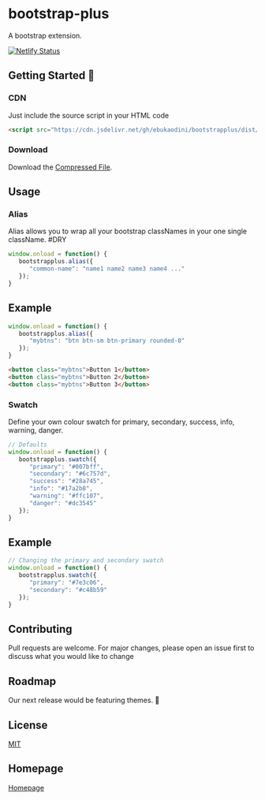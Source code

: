 
# bootstrap-plus
A bootstrap extension.

[![Netlify Status](https://api.netlify.com/api/v1/badges/a5e3311c-926f-48f3-85a6-465b374859ac/deploy-status)](https://app.netlify.com/sites/bootstrapplus/deploys)

## Getting Started 🚀
### CDN
Just include the source script in your HTML code
```html
<script src="https://cdn.jsdelivr.net/gh/ebukaodini/bootstrapplus/dist/bootstrapplus.min.js"></script>
```

### Download
Download the [Compressed File](https://bootstrapplus.netlify.app/dist.zip).

## Usage
### Alias
Alias allows you to wrap all your bootstrap classNames in your one single className. #DRY
```javascript
window.onload = function() {
   bootstrapplus.alias({
      "common-name": "name1 name2 name3 name4 ..."
   });
}
```

## Example
```javascript
window.onload = function() {
   bootstrapplus.alias({
      "mybtns": "btn btn-sm btn-primary rounded-0"
   });
}
```

```html
<button class="mybtns">Button 1</button>
<button class="mybtns">Button 2</button>
<button class="mybtns">Button 3</button>
```

### Swatch
Define your own colour swatch for primary, secondary, success, info, warning, danger.
```javascript
// Defaults
window.onload = function() {
   bootstrapplus.swatch({
      "primary": "#007bff",
      "secondary": "#6c757d",
      "success": "#28a745",
      "info": "#17a2b8",
      "warning": "#ffc107",
      "danger": "#dc3545"
   });
}
```

## Example
```javascript
// Changing the primary and secondary swatch
window.onload = function() {
   bootstrapplus.swatch({
      "primary": "#7e3c06",
      "secondary": "#c48b59"
   });
}
```

## Contributing
Pull requests are welcome. For major changes, please open an issue first to discuss what you would like to change

## Roadmap
Our next release would be featuring themes. 🤞

## License
[MIT](https://choosealicense.com/licenses/mit/)

## Homepage

[Homepage](https://bootstrapplus.netlify.app)